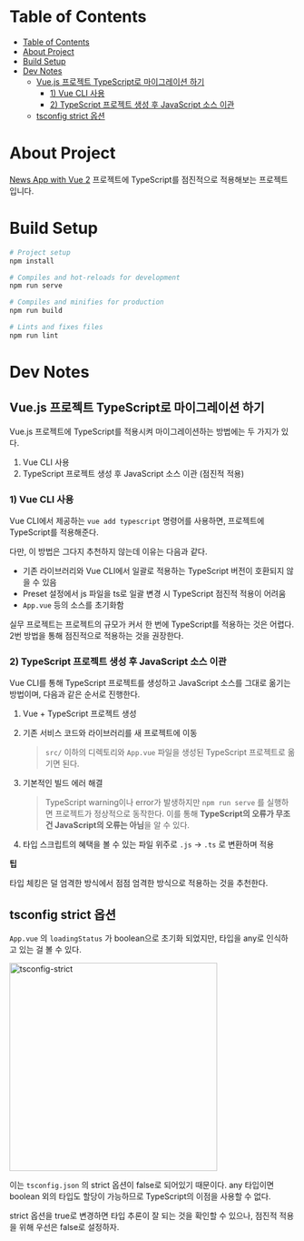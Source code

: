 # Table of Contents
- [Table of Contents](#table-of-contents)
- [About Project](#about-project)
- [Build Setup](#build-setup)
- [Dev Notes](#dev-notes)
  - [Vue.js 프로젝트 TypeScript로 마이그레이션 하기](#vuejs-프로젝트-typescript로-마이그레이션-하기)
    - [1) Vue CLI 사용](#1-vue-cli-사용)
    - [2) TypeScript 프로젝트 생성 후 JavaScript 소스 이관](#2-typescript-프로젝트-생성-후-javascript-소스-이관)
  - [tsconfig strict 옵션](#tsconfig-strict-옵션)

# About Project
[News App with Vue 2](https://github.com/okyungjin/vue2-news) 프로젝트에 TypeScript를 점진적으로 적용해보는 프로젝트입니다.

# Build Setup
```bash
# Project setup
npm install

# Compiles and hot-reloads for development
npm run serve

# Compiles and minifies for production
npm run build

# Lints and fixes files
npm run lint
```

# Dev Notes
## Vue.js 프로젝트 TypeScript로 마이그레이션 하기
Vue.js 프로젝트에 TypeScript를 적용시켜 마이그레이션하는 방법에는 두 가지가 있다.

1. Vue CLI 사용
2. TypeScript 프로젝트 생성 후 JavaScript 소스 이관 (점진적 적용)

### 1) Vue CLI 사용
Vue CLI에서 제공하는 `vue add typescript` 명령어를 사용하면, 프로젝트에 TypeScript를 적용해준다.

다만, 이 방법은 그다지 추천하지 않는데 이유는 다음과 같다.
- 기존 라이브러리와 Vue CLI에서 일괄로 적용하는 TypeScript 버전이 호환되지 않을 수 있음
- Preset 설정에서 js 파일을 ts로 일괄 변경 시 TypeScript 점진적 적용이 어려움
- `App.vue` 등의 소스를 초기화함

실무 프로젝트는 프로젝트의 규모가 커서 한 번에 TypeScript를 적용하는 것은 어렵다. 2번 방법을 통해 점진적으로 적용하는 것을 권장한다.

### 2) TypeScript 프로젝트 생성 후 JavaScript 소스 이관
Vue CLI를 통해 TypeScript 프로젝트를 생성하고 JavaScript 소스를 그대로 옮기는 방법이며, 다음과 같은 순서로 진행한다.

1. Vue + TypeScript 프로젝트 생성 
2. 기존 서비스 코드와 라이브러리를 새 프로젝트에 이동
    > `src/` 이하의 디렉토리와 `App.vue` 파일을 생성된 TypeScript 프로젝트로 옮기면 된다.

3. 기본적인 빌드 에러 해결
    > TypeScript warning이나 error가 발생하지만 `npm run serve` 를 실행하면 프로젝트가 정상적으로 동작한다. 이를 통해 **TypeScript의 오류가 무조건 JavaScript의 오류는 아님**을 알 수 있다.

4. 타입 스크립트의 혜택을 볼 수 있는 파일 위주로 `.js` -> `.ts` 로 변환하며 적용

**팁**

타입 체킹은 덜 엄격한 방식에서 점점 엄격한 방식으로 적용하는 것을 추천한다.

## tsconfig strict 옵션
`App.vue` 의 `loadingStatus` 가 boolean으로 초기화 되었지만, 타입을 any로 인식하고 있는 걸 볼 수 있다.

<img width="366" alt="tsconfig-strict" src="https://user-images.githubusercontent.com/31913666/164909956-fdaa53ee-33c1-4819-ac2c-9a7aa3c958c2.png">

이는 `tsconfig.json` 의 strict 옵션이 false로 되어있기 때문이다. any 타입이면 boolean 외의 타입도 할당이 가능하므로 TypeScript의 이점을 사용할 수 없다.

strict 옵션을 true로 변경하면 타입 추론이 잘 되는 것을 확인할 수 있으나, 점진적 적용을 위해 우선은 false로 설정하자.

